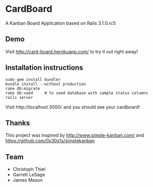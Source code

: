 # CardBoard

A Kanban Board Application based on Rails 3.1.0.rc5

## Demo

Visit http://card-board.herokuapp.com/ to try it out right away!

## Installation instructions

    sudo gem install bundler
    bundle install --without production
    rake db:migrate
    rake db:seed     # to seed database with sample status columns
    rails server

Visit http://localhost:3000/ and you should see your cardboard!

## Thanks

This project was inspired by http://www.simple-kanban.com/ and https://github.com/0s30s1s/simplekanban


## Team

* Christoph Thiel
* Garrett LeSage
* James Mason
